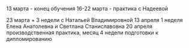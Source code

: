 13 марта - конец обучения
16-22 марта - практика с Надеевой

23 марта + 3 недели с Натальей Владимировной
13 апреля 1 неделя Елена Анатолевна и Светлана Станиславовна
20 апреля производственная практика, месяц
4 недели подготовки к дипломированию